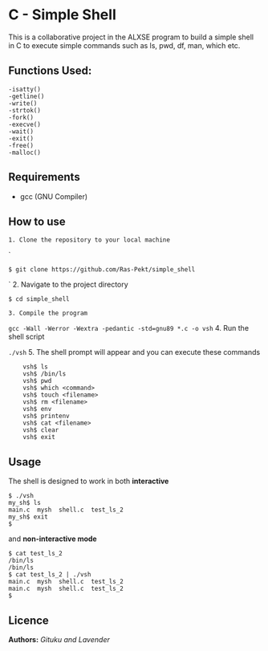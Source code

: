 # C - Simple Shell
This is a collaborative project in the ALXSE program to build a simple shell in C to execute simple commands such as ls, pwd, df, man, which etc.

## Functions Used:
	-isatty()
	-getline()
	-write()
	-strtok()
	-fork()
	-execve()
	-wait()
	-exit()
	-free()
	-malloc()
## Requirements
* gcc (GNU Compiler)

## How to use
	1. Clone the repository to your local machine
`

	$ git clone https://github.com/Ras-Pekt/simple_shell
`
	2. Navigate to the project directory

`
	$ cd simple_shell
`

	3. Compile the program
`
	gcc -Wall -Werror -Wextra -pedantic -std=gnu89 *.c -o vsh
`
	4. Run the shell script

`
	./vsh
`
	5. The shell prompt will appear and you can execute these commands

```
	vsh$ ls
	vsh$ /bin/ls
	vsh$ pwd
	vsh$ which <command>
	vsh$ touch <filename>
	vsh$ rm <filename>
	vsh$ env
	vsh$ printenv
	vsh$ cat <filename>
	vsh$ clear
	vsh$ exit
```

## Usage
The shell is designed to work in both **interactive**
```
$ ./vsh
my_sh$ ls
main.c  mysh  shell.c  test_ls_2
my_sh$ exit
$
```
and **non-interactive mode**
```
$ cat test_ls_2
/bin/ls
/bin/ls
$ cat test_ls_2 | ./vsh
main.c  mysh  shell.c  test_ls_2
main.c  mysh  shell.c  test_ls_2
$
```

## Licence

**Authors:** *Gituku and Lavender*

